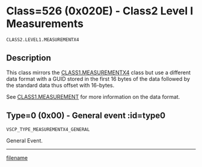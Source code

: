# Class=526 (0x020E) - Class2 Level I Measurements

    CLASS2.LEVEL1.MEASUREMENTX4

## Description

This class mirrors the [CLASS1.MEASUREMENTX4](./class1.measurementx4.md) class but use a different data format with a GUID stored in the first 16 bytes of the data followed by the standard data thus offset with 16-bytes.

See [CLASS1.MEASUREMENT](./class1.measurement.md) for more information on the data format.
## Type=0 (0x00) - General event :id=type0

```
VSCP_TYPE_MEASUREMENTX4_GENERAL
```
General Event.





----


[filename](./bottom_copyright.md ':include')